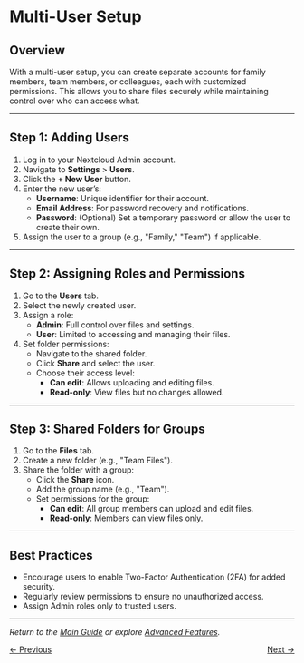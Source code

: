 # Multi-User Setup

## Overview
With a multi-user setup, you can create separate accounts for family members, team members, or colleagues, each with customized permissions. This allows you to share files securely while maintaining control over who can access what.

---

## Step 1: Adding Users
1. Log in to your Nextcloud Admin account.
2. Navigate to **Settings** > **Users**.
3. Click the **+ New User** button.
4. Enter the new user’s:
   - **Username**: Unique identifier for their account.
   - **Email Address**: For password recovery and notifications.
   - **Password**: (Optional) Set a temporary password or allow the user to create their own.
5. Assign the user to a group (e.g., "Family," "Team") if applicable.

---

## Step 2: Assigning Roles and Permissions
1. Go to the **Users** tab.
2. Select the newly created user.
3. Assign a role:
   - **Admin**: Full control over files and settings.
   - **User**: Limited to accessing and managing their files.
4. Set folder permissions:
   - Navigate to the shared folder.
   - Click **Share** and select the user.
   - Choose their access level:
     - **Can edit**: Allows uploading and editing files.
     - **Read-only**: View files but no changes allowed.

---

## Step 3: Shared Folders for Groups
1. Go to the **Files** tab.
2. Create a new folder (e.g., "Team Files").
3. Share the folder with a group:
   - Click the **Share** icon.
   - Add the group name (e.g., "Team").
   - Set permissions for the group:
     - **Can edit**: All group members can upload and edit files.
     - **Read-only**: Members can view files only.

---

## Best Practices
- Encourage users to enable Two-Factor Authentication (2FA) for added security.
- Regularly review permissions to ensure no unauthorized access.
- Assign Admin roles only to trusted users.

---

*Return to the [Main Guide](index.md) or explore [Advanced Features](advanced.md).*

<div style="display: flex; justify-content: space-between;">
  <a href="security">&larr; Previous</a>
  <a href="how-to-use">Next &rarr;</a>
</div>
